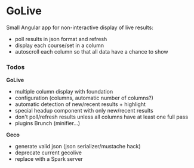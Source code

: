 # GoLive

Small Angular app for non-interactive display of live results:

- poll results in json format and refresh
- display each course/set in a column
- autoscroll each column so that all data have a chance to show

### Todos

**GoLive**
- multiple column display with foundation
- configuration (columns, automatic number of columns?)
- automatic detection of new/recent results + highlight
- special headup component with only new/recent results
- don't poll/refresh results unless all columns have at least one full pass
- plugins Brunch (minifier...)


**Geco**

- generate valid json (json serializer/mustache hack)
- deprecate current gecolive
- replace with a Spark server
